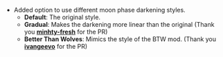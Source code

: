 - Added option to use different moon phase darkening styles.
    - **Default**: The original style.
    - **Gradual**: Makes the darkening more linear than the original (Thank you **[minhty-fresh](https://github.com/minhty-fresh)** for the PR)
    - **Better Than Wolves**: Mimics the style of the BTW mod. (Thank you **[ivangeevo](https://github.com/ivangeevo)** for the PR)